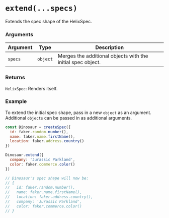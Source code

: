 # `extend(...specs)`

Extends the spec shape of the HelixSpec.

### Arguments

| Argument | Type | Description |
| --- | --- | --- |
| `specs` | `object` | Merges the additional objects with the initial spec object. |


### Returns

`HelixSpec`: Renders itself.


### Example

To extend the initial spec shape, pass in a new `object` as an argument. Additional `objects` can be passed in as additional arguments.

```js
const Dinosaur = createSpec({
  id: faker.random.number(),
  name: faker.name.firstName(),
  location: faker.address.country()
})

Dinosaur.extend({
  company: 'Jurassic Parkland',
  color: faker.commerce.color()
})

// Dinosaur's spec shape will now be:
// {
//   id: faker.random.number(),
//   name: faker.name.firstName(),
//   location: faker.address.country(),
//   company: 'Jurassic Parkland',
//   color: faker.commerce.color()
// }
```
